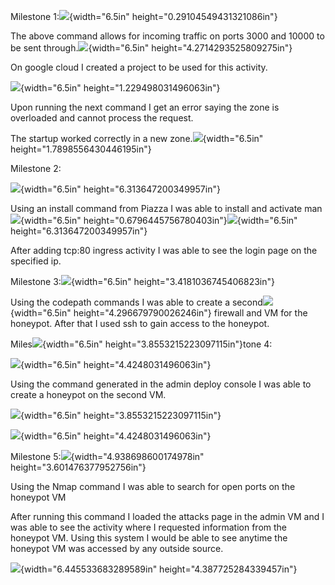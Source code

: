 Milestone 1:![](media/image1.png){width="6.5in"
height="0.29104549431321086in"}

The above command allows for incoming traffic on ports 3000 and 10000 to
be sent through.![](media/image2.png){width="6.5in"
height="4.2714293525809275in"}

On google cloud I created a project to be used for this activity.

![](media/image3.png){width="6.5in" height="1.229498031496063in"}

Upon running the next command I get an error saying the zone is
overloaded and cannot process the request.

The startup worked correctly in a new
zone.![](media/image4.png){width="6.5in" height="1.7898556430446195in"}

Milestone 2:

![](media/image5.png){width="6.5in" height="6.313647200349957in"}

Using an install command from Piazza I was able to install and activate
man![](media/image6.png){width="6.5in"
height="0.6796445756780403in"}![](media/image7.png){width="6.5in"
height="6.313647200349957in"}

After adding tcp:80 ingress activity I was able to see the login page on
the specified ip.

Milestone 3:![](media/image8.png){width="6.5in"
height="3.4181036745406823in"}

Using the codepath commands I was able to create a
second![](media/image9.png){width="6.5in" height="4.296679790026246in"}
firewall and VM for the honeypot. After that I used ssh to gain access
to the honeypot.

Miles![](media/image10.png){width="6.5in"
height="3.8553215223097115in"}tone 4:

![](media/image11.png){width="6.5in" height="4.4248031496063in"}

Using the command generated in the admin deploy console I was able to
create a honeypot on the second VM.

![](media/image12.png){width="6.5in" height="3.8553215223097115in"}

![](media/image13.png){width="6.5in" height="4.4248031496063in"}

Milestone 5:![](media/image14.png){width="4.938698600174978in"
height="3.601476377952756in"}

Using the Nmap command I was able to search for open ports on the
honeypot VM

After running this command I loaded the attacks page in the admin VM and
I was able to see the activity where I requested information from the
honeypot VM. Using this system I would be able to see anytime the
honeypot VM was accessed by any outside source.

![](media/image15.png){width="6.445533683289589in"
height="4.387725284339457in"}
